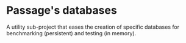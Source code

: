 # Passage's databases

A utility sub-project that eases the creation of specific
databases for benchmarking (persistent) and testing (in
memory).